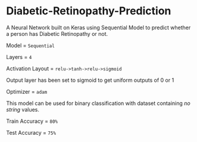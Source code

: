 # Diabetic-Retinopathy-Prediction
A Neural Network built on Keras using Sequential Model to predict whether a person has Diabetic Retinopathy or not.

Model = `Sequential`

Layers = `4`

Activation Layout = `relu->tanh->relu->sigmoid`

Output layer has been set to sigmoid to get uniform outputs of 0 or 1

Optimizer = `adam`

This model can be used for binary classification with dataset containing *no string* values.

Train Accuracy = `80%`

Test Accuracy = `75%`
